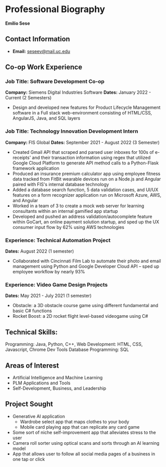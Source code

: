 # Professional Biography
**Emilio Sese**
## Contact Information
- **Email:** seseev@mail.uc.edu
## Co-op Work Experience
### Job Title: Software Development Co-op
**Company:** Siemens Digital Industries Software
**Dates:** January 2022 - Current (2 Semesters)
- Design and developed new features for Product Lifecycle Management software in a Full stack web-environment consisting of HTML/CSS, AngularJS, Java, and SQL layers
### Job Title: Technology Innovation Development Intern
**Company:** FIS Global 
**Dates:** September 2021 - August 2022 (3 Semester)
- Created Gmail API that scraped and parsed user inboxes for 100s of e-receipts' and their transaction information using regex that utilized Google Cloud Platform to generate API method calls to a Python-Flask framework application
- Produced an insurance premium calculator app using employee fitness data tracked from FitBit wearable devices run on a Node.js and Angular paired with FIS's internal database technology
- Added a database search function, 5 data validation cases, and UI/UX features on a form recognizer application run on Microsoft Azure, AWS, and Angular
- Worked in a team of 3 to create a mock web server for learning consultants within an internal gamified app startup
- Developed and pushed an address validation/autocomplete feature within GoCart, an online payment solution startup, and sped up the UX consumer input flow by 62% using AWS technologies
### Experience: Technical Automation Project
**Dates:** August 2022 (1 semester)
- Collaborated with Cincinnati Film Lab to automate their photo and email management using Python and Google Developer Cloud API – sped up employee workflow by nearly 93%
### Experience: Video Game Design Projects
**Dates:** May 2021 - July 2021 (1 semester)
- Obstacle: a 3D obstacle course game using different fundamental and basic C# functions
- Rocket Boost: a 2D rocket flight level-based videogame using C#

## Technical Skills:
Programming:  Java, Python, C++, 
Web Development: HTML, CSS, Javascript, Chrome Dev Tools
Database Programming: SQL

## Areas of Interest
- Artificial Intelligence and Machine Learning
- PLM Applications and Tools
- Self-Development, Business, and Leadership

## Project Sought
- Generative AI application
  - Wardrobe select app that maps clothes to your body
  - Mobile card playing app that can replicate any card game
- Some sort of niche self-improvement app that alleviates stress to the user
- Camera roll sorter using optical scans and sorts through an AI learning model
- App that allows user to follow all social media pages of a business in one tap or click
